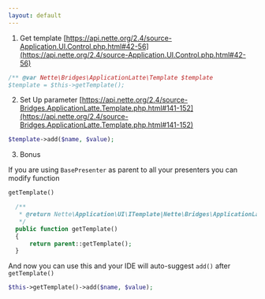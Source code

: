 ```yaml
---
layout: default
---
```



1. Get template [https://api.nette.org/2.4/source-Application.UI.Control.php.html#42-56](https://api.nette.org/2.4/source-Application.UI.Control.php.html#42-56)
  
  ```js
  /** @var Nette\Bridges\ApplicationLatte\Template $template
  $template = $this->getTemplate();
  ```
  
2. Set Up parameter
  [https://api.nette.org/2.4/source-Bridges.ApplicationLatte.Template.php.html#141-152](https://api.nette.org/2.4/source-Bridges.ApplicationLatte.Template.php.html#141-152)
  
  ```php
  $template->add($name, $value);
  ```
  
3. Bonus

  If you are using `BasePresenter` as parent to all your presenters you can modify function 
  ```php
  getTemplate()
  ```
  
  ```php
	/**
	 * @return Nette\Application\UI\ITemplate|Nette\Bridges\ApplicationLatte\Template
	 */
	public function getTemplate()
	{
		return parent::getTemplate();
	}
  ```
  
  And now you can use this and your IDE will auto-suggest `add()` after `getTemplate()`
 
  ```php
  $this->getTemplate()->add($name, $value);
  ```
